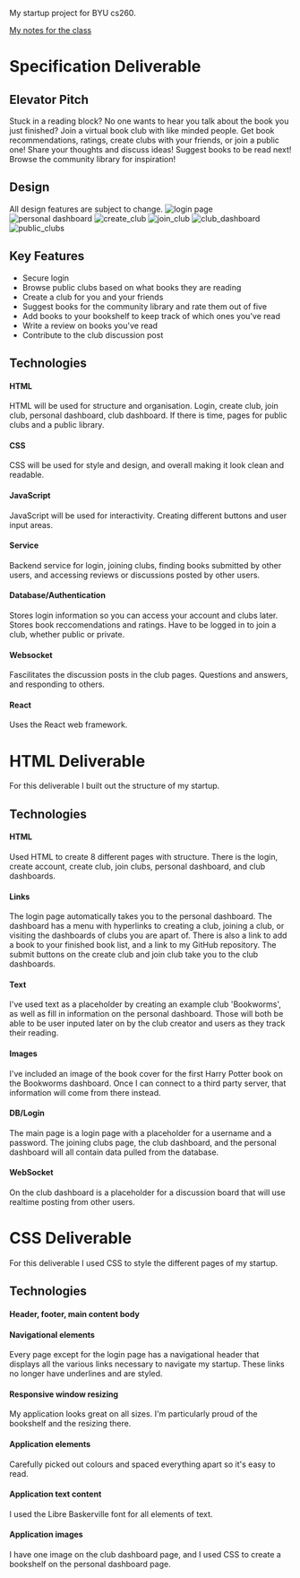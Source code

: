 My startup project for BYU cs260.

[My notes for the class](notes.md)

# Specification Deliverable

## Elevator Pitch
Stuck in a reading block? No one wants to hear you talk about the book you just finished? Join a virtual book club with like minded people. Get book recommendations, ratings, create clubs with your friends, or join a public one! Share your thoughts and discuss ideas! Suggest books to be read next! Browse the community library for inspiration!

## Design
All design features are subject to change.
![login page](https://github.com/aswens1/startup/blob/main/startup%20design%20elements/login_page.jpeg)
![personal dashboard](https://github.com/aswens1/startup/blob/main/startup%20design%20elements/personal_dashboard.jpeg)
![create_club](https://github.com/aswens1/startup/blob/main/startup%20design%20elements/create_club.jpeg)
![join_club](https://github.com/aswens1/startup/blob/main/startup%20design%20elements/join_club.jpeg)
![club_dashboard](https://github.com/aswens1/startup/blob/main/startup%20design%20elements/club_dashboard.jpeg)
![public_clubs](https://github.com/aswens1/startup/blob/main/startup%20design%20elements/public_clubs.jpeg)

## Key Features
- Secure login
- Browse public clubs based on what books they are reading
- Create a club for you and your friends
- Suggest books for the community library and rate them out of five
- Add books to your bookshelf to keep track of which ones you've read
- Write a review on books you've read
- Contribute to the club discussion post

## Technologies
#### HTML
HTML will be used for structure and organisation. Login, create club, join club, personal dashboard, club dashboard. If there is time, pages for public clubs and a public library.

#### CSS
CSS will be used for style and design, and overall making it look clean and readable.

#### JavaScript
JavaScript will be used for interactivity. Creating different buttons and user input areas.

#### Service
Backend service for login, joining clubs, finding books submitted by other users, and accessing reviews or discussions posted by other users.

#### Database/Authentication
Stores login information so you can access your account and clubs later. Stores book reccomendations and ratings. Have to be logged in to join a club, whether public or private.

#### Websocket
Fascilitates the discussion posts in the club pages. Questions and answers, and responding to others.

#### React
Uses the React web framework.

# HTML Deliverable
For this deliverable I built out the structure of my startup.
## Technologies
#### HTML
Used HTML to create 8 different pages with structure. There is the login, create account, create club, join clubs, personal dashboard, and club dashboards.

#### Links
The login page automatically takes you to the personal dashboard. The dashboard has a menu with hyperlinks to creating a club, joining a club, or visiting the dashboards of clubs you are apart of. There is also a link to add a book to your finished book list, and a link to my GitHub repository. The submit buttons on the create club and join club take you to the club dashboards.

#### Text
I've used text as a placeholder by creating an example club 'Bookworms', as well as fill in information on the personal dashboard. Those will both be able to be user inputed later on by the club creator and users as they track their reading.

#### Images
I've included an image of the book cover for the first Harry Potter book on the Bookworms dashboard. Once I can connect to a third party server, that information will come from there instead.

#### DB/Login
The main page is a login page with a placeholder for a username and a password. The joining clubs page, the club dashboard, and the personal dashboard will all contain data pulled from the database.

#### WebSocket
On the club dashboard is a placeholder for a discussion board that will use realtime posting from other users.

# CSS Deliverable
For this deliverable I used CSS to style the different pages of my startup.
## Technologies
#### Header, footer, main content body
#### Navigational elements
Every page except for the login page has a navigational header that displays all the various links necessary to navigate my startup. These links no longer have underlines and are styled.

#### Responsive window resizing
My application looks great on all sizes. I'm particularly proud of the bookshelf and the resizing there.

#### Application elements
Carefully picked out colours and spaced everything apart so it's easy to read.

#### Application text content
I used the Libre Baskerville font for all elements of text.

#### Application images
I have one image on the club dashboard page, and I used CSS to create a bookshelf on the personal dashboard page.
